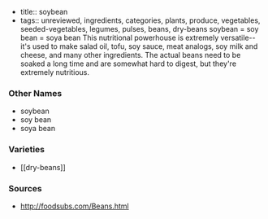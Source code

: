 - title:: soybean
- tags:: unreviewed, ingredients, categories, plants, produce, vegetables, seeded-vegetables, legumes, pulses, beans, dry-beans
soybean = soy bean = soya bean This nutritional powerhouse is extremely versatile--it's used to make salad oil, tofu, soy sauce, meat analogs, soy milk and cheese, and many other ingredients. The actual beans need to be soaked a long time and are somewhat hard to digest, but they're extremely nutritious.

### Other Names

* soybean
* soy bean
* soya bean

### Varieties

* [[dry-beans]]

### Sources
* http://foodsubs.com/Beans.html
